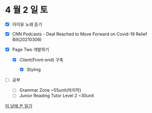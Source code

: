 # 4 월 2 일 토

- [x] 아이유 노래 듣기

- [x] CNN Podcasts - Deal Reached to Move Forward on Covid-19 Relief Bill(20210306)

- [x] Page Two 개발하기

  - [x] Client(Front-end) 구축

    - [x] Styling

- [ ] 공부

  - [ ] Grammar Zone ~55unit(마지막)
  - [ ] Junior Reading Tutor Level 2 ~30unit

[이 날에 쓴 일기](../../../diary/2022/4/3.md)
